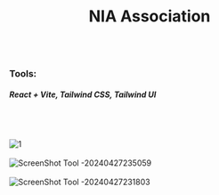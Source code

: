 <h1 align="center">NIA Association</h1>
<br/><br/>

<h3>Tools:<h5>React + Vite, Tailwind CSS, Tailwind UI</h5></h3><br/><br/>

![1](https://github.com/MOOUUAAD/Health-Chatbot-NIA/assets/143042089/68c77689-f0f5-4152-bba3-bef8f5548a3f)<br/><br/>
![ScreenShot Tool -20240427235059](https://github.com/MOOUUAAD/Health-Chatbot-NIA/assets/143042089/d331b39b-3b34-4624-b45f-cd70a53c8e14)<br/><br/>
![ScreenShot Tool -20240427231803](https://github.com/MOOUUAAD/Health-Chatbot-NIA/assets/143042089/d212ea92-ef24-4ced-8334-f02556ab7bad)<br/><br/>
